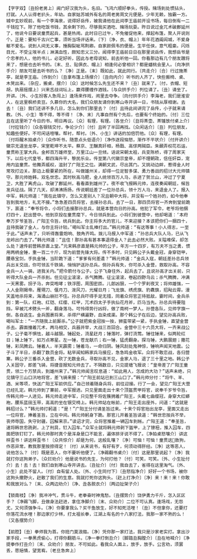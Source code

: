 <!-- { "loadSidebar": true } -->
    【字字双】〔丑扮老男上〕阊门好汉我为头，名旧。飞鸿六顺好拳头，传授。赌场到处惯拈头，打就。人人认得老扒头，年幼。自家姑苏城外有名的周老男周文元便是。少年无赖，独霸一方。城中玄妙观前，有一个李海泉，说得好岳传，被我请他在此间李王庙前开设书场，每日倒有一二千钱拉下。除了他吃饭书钱，其余剩下的，尽够我买酒吃、赌场玩耍。昨日说过金兀术破鄜延州了，他说今日要说童贯起兵，甚是热闹。此时日已过午，不免催促他来，撑起布篷，聚人开说则个。正是：要知千古兴亡事，须听当场评话来。〔下〕〔净，衣、帽上〕年年花酒阖闾城，不爱身躯不爱名。说到人间无义事，捶胸裂眦骂荆卿。自家颜佩韦的便是。生平任侠，意气粗豪。闪烁目光，不受尘埃半点；淋漓血性，颇知忠义三分。闻得李王庙前日日在那里说岳传，我想岳爷是个忠孝的人，他的书儿，必定好听，因此与老母说知，前去听他一回。你看那边有几个朋友踱将来了，想是也去听书的。〔末、旦、贴俱衣、帽上〕相逢何必曾相识？都是蟠桃会里人。〔向净拱手介〕朋友可是去听书的么？〔净〕正是。〔末〕既如此，就此同行。〔共走介〕〔合〕行过施茶亭，就是李王庙。〔作到介〕〔丑拿布篷上场撑介〕〔丑向内介〕听书的人齐了，快些搬椅、桌、木凳出来。〔杂应，搬桌，摆介〕〔众〕这时候怎么先生还不来？〔丑〕就来了。〔付，衣帽、短胡，执扇摇摆上〕兴来舌战词坛上，赢得腰缠作酒钱。〔与众拱手介〕列位请了。〔丑〕请坐了。开讲。〔外、小生扮客人急闯上〕逢场来作戏，闹里去夺争。〔向付拱手介〕李海老，我们是淮安人，在这里枫桥卖豆。久慕你的大名，我们众朋友请你到寒山寺开讲一日，书钱从厚相谢。去去！〔丑〕我们还讲不多几日，怎么到你们那里去？〔付〕且待此间讲完了岳传，小子就来请教。〔外、小生〕等不得，等不得！〔净、末〕凡事自然有个先后，也要有个终始的。〔付〕三位且在这里听了今日的书，明日再议。〔众〕有理，有理。〔各坐介〕〔丑将茶壶、茶锺放付桌上介〕〔付拉钱介〕〔众各银钱交付，争论少介〕〔付〕且听了半回再找。〔众闲话介〕〔丑〕列位朋友，知趣些便好。不可闲话喧嚷。帮衬，帮衬。〔外、小生〕讲话的加倍罚他。〔众〕有理，有理。〔付将醒木拍桌介〕〔众作听书，随意点头低语介〕〔净作逐段恼怒，渐作不平状介〕〔付开讲介〕徽宗无道坐龙亭，宋室乾坤不太平。蔡京、王黼真奸相，杨戬、高俅两贼臣。朱靦弄权花石运，童贯称王掌大兵。金邦百万雄师至，万里江山一旦倾。话说宋朝太祖，兵变陈桥，得了周家天下。以后七代皇爷，都四海升平，黎民乐业。传至第八代徽宗皇帝，却不理朝政，信任奸臣，宠用内监童贯。他舞弄威权，滥封了广阳王之位。满朝文武，尽出其门。又挑动边衅，惹得金人时常攻打边关。那边上极要紧的所在，叫做雄州关，却得一位足智多谋、勇力善战的招讨大元帅镇守。那元帅姓韩，双名世忠。其时秋高马肥，金人统领百万人马，杀进了贺兰山，冲过了宁夏卫，大胜了离虎山，攻破了鄜延州，看看直到雄州了。夜不收飞报韩元帅，连夜奏闻朝廷，候旨发兵征战。隔了几天，却沸沸扬扬，传说朝廷差了一位孙总兵，领十万人马，来退金人了。报入中军，韩元帅道：“我在此镇守，怎么又差别人？况且朝中大将，并没有一个姓孙的，如今他奉旨到我地方，礼无不接。”急急差四员将官，去接孙总兵。去了一日，那四员将官一齐奔到堂前跪下，禀道：“奉爷将令，小将们去接那孙总兵，就是本营向日的孙高。他犯了军令，老爷将他捆打四十，赶出营中。他到京投在童贯麾下，今日领兵到此。小将们到彼营中，他却喝道：‘本府奉万岁爷圣旨，广阳王令旨，统兵到此。你主将多大的官儿，不来迎接？本该把你们一捆四十，且待我破了金人，与你主将计较。’喝叫军士乱棒打出。”韩元帅道：“有这等事！小人得志，一至于此。”话声未了，只听得轰雷炮响、鼓角齐鸣。拨儿马报入中军道：“孙总兵大队人马，已从飞龙岭出门去了。”韩元帅道：“且住！那孙高有甚本事退得金人？此去必然大败。关隘难保，却怎么处？速传前营韩彦直上堂。”元来韩彦直是韩元帅的公子，年方一十四岁，有万夫不当之勇，惯用两柄金锤，重一百二十斤，现为前营先锋大将。传不多时，只见韩公子头戴金冠，身穿铠甲，腰悬宝剑，手执金锤，当阶跪下道：“爹爹有何差遣？”韩元帅道：“金兵入寇，朝廷差孙总兵领兵出关交战，你可领五千铁骑，悄悄护送孙总兵。倘孙兵有失，你可杀入金营，救取孙高。不容金兵一人一骑，进我关内。”把令箭付与公子。公子飞身往外，起兵去了。且说孙高才出关前，只听得大队金兵一齐杀到。但见征尘滚滚，杀气腾腾。征尘滚滚，卷起四野乌云；杀气腾腾，冲满一天黑雾。拐子马，奔突咆哮；铁浮图，周围密匝。儿郎凶狠，一个个罗刹夜叉；将帅雄强，一人人金刚揭帝。雁翎刀、偃月刀、泼风刀，光耀日月；飞龙旗、绣虎旗、豹纛旗，招飐云霄。漫天盖地杀将来，海涌山崩拦不住。孙总兵吓得手足无措，同着众将官正待抵敌，霎时间，金兵杀到：第一队，红袍、红铠、红缨、红甲，兀术四太子手执仙花月斧，匹马当先。孙总兵待要阻挡，早被兀术劈头一斧，翻身落马。可怜得势行凶将，做了南柯一梦人。孙营各队，见帅字旗一倒，各自逃生。金兵围裹将来，杀得尸横遍野，血染成渠。那个韩公子在后边，望见孙高兵败，喝叫军士：“一齐随我上前厮杀。”公子就把紫金冠按一按，狮蛮带紧一紧，手执金锤，直望金营杀去。霹面撞着兀术，两马相交，兵器并举，大战三百回合。金营中三十六员大将，一齐来战公子。公子毫不惧怯，越斗越狠。锤起处，流星赶月；锤落时，弹打流莺。锤往锤来，似两轮红日；锤上锤下，如万点寒星。左一锤，苍龙献爪；右一锤，猛虎翻身。探马锤，大鹏展翅；撒花锤，彩凤腾云。锤着人，半天霹雳；锤着马，一命归阴。锤风刮处鬼神惊，锤响声闻天地震。公子斗了半日，杀翻了数员金将。粘罕闻知韩家兵马接应，急急鸣金收军。众将不敢恋战，各归营寨。韩公子三番杀入金营，砍了无数金兵，寻取孙高不见，金家人马，退了三十里之地。韩公子入关固守，即差飞骑，将捷音报知元帅去了。不隔数日，只见提塘飞报说：“皇帝差了广阳王童贯，领二十万禁兵，到雄州来了。”韩元帅闻言叹息道：“如此用人，怎成的大功？”话声未绝，只见镇守三山口汛地将官，差飞骑来报：“广阳王前站已到三山口了。”韩元帅分付：“将牛、羊、酒、米等项，快送广阳王军前供应。”自己领着随身兵将，前往迎接。行了一会，望见广阳王大营已经扎定。韩元帅到了寨前，中军报进。只见里面走出十来个顶盔贯甲将官，说奉千岁爷令旨，传韩元帅一人进见。韩元帅走进中军，只见整千将佐簇拥着广阳王，头戴七曲缨冠，身穿大红蟒袍，腰系蓝田玉带，高高的坐在银交椅上。韩元帅站在帐前，广阳王走出座外，问道：“这就是韩招讨么？”韩元帅打躬道：“是！”广阳王分付请圣旨过来。十来个将官抬出龙亭，里面又走出一位将官，捧着圣旨，立在中间。韩元帅躬身下跪。那官儿开着圣旨读道：“韩世忠按兵不举，丧师辱国，失守封疆，囚解来京。”读诏才完，众将官推着一辆囚车到帐。广阳王道：“奉圣旨，速将韩世忠跣剥，上了刑具，钉入囚车。”众军士就将韩元帅剥下盔甲，上了镣杻，推入囚车，四面把铁钉钉了。韩元帅那时真个是浑身是口不能言，遍体排牙说不得了。〔净拍桌怒嚷介〕讲这样歪书！讲这样歪书！〔众共惊介〕却是为何，这般乱嚷？〔净〕可恼！可恼！童贯这敦狗，作恶异常，教我那里按捺得定！〔付〕从来说书，有好有歹，何须动得肝经。〔净〕这等恶人，说他怎么？〔付〕既是恶人，你不要听他便了。〔净踢翻书桌介〕〔付〕这是那里说起？〔净〕我就打你这狗弟子。〔众拦劝介〕他是说书的先生，为何打他？〔付〕可笑，可笑。〔外、小生扯付介〕去！去！去！我们自到寒山寺开讲去。〔丑扯介〕〔付〕我自去了，省得在这里淘气。〔外、小生〕此处不留人。〔付〕自有留人处。〔外、小生同付下〕〔丑怒指净介〕好好一个书场，被你这狗头撒野火，赶散了我们的生意。我就打死你这狗头。〔赶上打净介〕〔净〕来！来！来！你敢和我放对么？〔末、众两边劝介〕〔净、丑各脱衣介〕〔两边扯架子介〕

    【锁南枝】〔净〕我冲冲气，贯斗牛，老拳奋时神鬼愁。〔丑摆势介〕饶伊勇力千斤，怎入区区手？〔净踢飞脚，丑做身法赶进，拿住净脚介〕〔末、众劝介〕二位不可认真。逢场戏，无怨尤，又何须强争斗。〔净〕你要拿我么？买干鱼放生，好不知死活哩！〔丑〕不但拿你，还要打你落花流水哩！那边家打少林，打太祖长拳，江湖上有名的十八家打法，我那一家不熟的么！〔又各摆势介〕

    【前腔】〔丑〕拳师我为首。你班门莫浪搊。〔净〕凭你那一家打法，我只是沙家老实打。拿出沙家手段，一拳黑虎偷心，打得你翻筋斗。〔净一拳打倒丑介〕〔脚踏丑胸膛介〕〔丑在地喊介〕〔净提拳作打丑介〕〔末、众劝介〕朋友，不可如此。看我众人面上，放手，放手。公言劝，须罢丢，愿赔情，望宽宥。〔老旦急奔上〕

